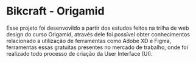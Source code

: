 # Bikcraft - Origamid
Esse projeto foi desenvovildo a partir dos estudos feitos na trilha de web design do curso Origamid, através dele foi possível obter conhecimentos relacionado a utilização de ferramentas como Adobe XD e Figma, ferramentas essas gratuitas presentes no mercado de trabalho, onde foi realizado todo processo de criação da User Interface (UI).
